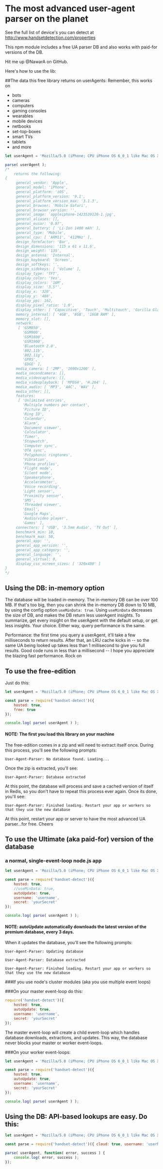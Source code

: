 # The most advanced user-agent parser on the planet

See the full list of device's you can detect at http://www.handsetdetection.com/properties

This npm module includes a free UA parser DB and also works with paid-for versions of the DB.

Hit me up @NawarA on GitHub.

Here's how to use the lib:

##The data this free library returns on userAgents:
Remember, this works on
* bots
* cameras
* computers
* gaming consoles
* wearables
* mobile devices
* netbooks
* set-top-boxes
* smart TVs
* tablets
* and more
```javascript
let userAgent = 'Mozilla/5.0 (iPhone; CPU iPhone OS 6_0_1 like Mac OS X) AppleWebKit/536.26 (KHTML, like Gecko) Version/6.0 Mobile/10A523 Safari/8536.25';

parse( userAgent );
/*
    returns the following:
{
     general_vendor: 'Apple',
     general_model: 'iPhone',
     general_platform: 'iOS',
     general_platform_version: '9.1',
     general_platform_version_max: '3.1.3',
     general_browser: 'Mobile Safari',
     general_browser_version: '',
     general_image: 'appleiphone-1423539120-1.jpg',
     general_aliases: [],
     general_eusar: '0.97',
     general_battery: [ 'Li-Ion 1400 mAh' ],
     general_type: 'Mobile',
     general_cpu: [ 'ARM11', '412MHz' ],
     design_formfactor: 'Bar',
     design_dimensions: '115 x 61 x 11.6',
     design_weight: '135',
     design_antenna: 'Internal',
     design_keyboard: 'Screen',
     design_softkeys: '',
     design_sidekeys: [ 'Volume' ],
     display_type: 'TFT',
     display_color: 'Yes',
     display_colors: '16M',
     display_size: '3.5"',
     display_x: '320',
     display_y: '480',
     display_ppi: 162,
     display_pixel_ratio: '1.0',
     display_other: [ 'Capacitive', 'Touch', 'Multitouch', 'Gorilla Glass' ],
     memory_internal: [ '4GB', '8GB', '16GB RAM' ],
     memory_slot: [],
     network:
      [ 'GSM850',
        'GSM900',
        'GSM1800',
        'GSM1900',
        'Bluetooth 2.0',
        '802.11b',
        '802.11g',
        'GPRS',
        'EDGE' ],
     media_camera: [ '2MP', '1600x1200' ],
     media_secondcamera: [],
     media_videocapture: [],
     media_videoplayback: [ 'MPEG4', 'H.264' ],
     media_audio: [ 'MP3', 'AAC', 'WAV' ],
     media_other: [],
     features:
      [ 'Unlimited entries',
        'Multiple numbers per contact',
        'Picture ID',
        'Ring ID',
        'Calendar',
        'Alarm',
        'Document viewer',
        'Calculator',
        'Timer',
        'Stopwatch',
        'Computer sync',
        'OTA sync',
        'Polyphonic ringtones',
        'Vibration',
        'Phone profiles',
        'Flight mode',
        'Silent mode',
        'Speakerphone',
        'Accelerometer',
        'Voice recording',
        'Light sensor',
        'Proximity sensor',
        'SMS',
        'Threaded viewer',
        'Email',
        'Google Maps',
        'Audio/video player',
        'Games' ],
     connectors: [ 'USB', '3.5mm Audio', 'TV Out' ],
     benchmark_min: 10,
     benchmark_max: 50,
     general_app: '',
     general_app_version: '',
     general_app_category: '',
     general_language: '',
     general_virtual: 0,
     display_css_screen_sizes: [ '320x480' ]
}
*/
```


## Using the DB: in-memory option
The database will be loaded in-memory. The in-memory DB can be over 100 MB. If that's too big, then you can shrink the in-memory DB down to 10 MB, by using the config option `useMinData: true`. Using `useMinData` decreases the size of DB, and makes the DB return less userAgent insights. To summarize, get every insight on the userAgent with the default setup, or get less insights. Your choice. Either way, query performance is the same.

Performance: the first time you query a userAgent, it'll take a few milliseconds to return results. After that, an LRU cache kicks in -- so the same UA being looked up takes less than 1 millisecond to give you full results. Good code runs in less than a millisecond -- I hope you appreciate the blazing fast performance. Rock on

## To use the free-edition
Just do this:
```javascript
let userAgent = 'Mozilla/5.0 (iPhone; CPU iPhone OS 6_0_1 like Mac OS X) AppleWebKit/536.26 (KHTML, like Gecko) Version/6.0 Mobile/10A523 Safari/8536.25';

const parse = require('handset-detect')({
    hosted: true,
    free: true
});

console.log( parse( userAgent ) );
```
#### NOTE: The first you load this library on your machine
The free-edition comes in a zip and will need to extract itself once. During this process, you'll see the following prompts:

`User-Agent-Parser: No database found. Loading...`

Once the zip is extracted, you'll see:

`User-Agent-Parser: Database extracted`

At this point, the database will process and save a cached version of itself in Redis, so you don't have to repeat this process ever again. Once its done, you'll see:

`User-Agent-Parser: Finished loading. Restart your app or workers so that they use the new database`

At this point, restart your app or server to have the most advanced UA parser...for free. Cheers


## To use the Ultimate (aka paid-for) version of the database

### a normal, single-event-loop node.js app
```javascript
let userAgent = 'Mozilla/5.0 (iPhone; CPU iPhone OS 6_0_1 like Mac OS X) AppleWebKit/536.26 (KHTML, like Gecko) Version/6.0 Mobile/10A523 Safari/8536.25';

const parse = require('handset-detect')({
    hosted: true,
    //useMinData: true,
    autoUpdate: true,
    username: 'username',
    secret: 'yourSecret'
});

console.log( parse( userAgent ) );
```
#### NOTE: autoUpdate automatically downloads the latest version of the premium database, every 3 days.
When it updates the database, you'll see the following prompts:

`User-Agent-Parser: Updating database`

`User-Agent-Parser: Database extracted`

`User-Agent-Parser: Finished loading. Restart your app or workers so that they use the new database`

###If you use node's cluster modules (aka you use multiple event loops)

###On your master event-loop do this:
```javascript
require('handset-detect')({
    hosted: true,
    autoUpdate: true,
    username: 'username',
    secret: 'yourSecret'
});
```
The master event-loop will create a child event-loop which handles database downloads, extractions, and updates. This way, the database never blocks your master or worker event-loops.

###On your worker event-loops:
```javascript
let userAgent = 'Mozilla/5.0 (iPhone; CPU iPhone OS 6_0_1 like Mac OS X) AppleWebKit/536.26 (KHTML, like Gecko) Version/6.0 Mobile/10A523 Safari/8536.25';

const parse = require('handset-detect')({
    hosted: true,
    autoUpdate: true,
    username: 'username',
    secret: 'yourSecret'
});

console.log( parse( userAgent ) );
```

## Using the DB: API-based lookups are easy. Do this:
```javascript
let userAgent = 'Mozilla/5.0 (iPhone; CPU iPhone OS 6_0_1 like Mac OS X) AppleWebKit/536.26 (KHTML, like Gecko) Version/6.0 Mobile/10A523 Safari/8536.25';

const parse = require('handset-detect')({ cloud: true, username: 'userName', secret: 'yourSecret' });

parse( userAgent, function( error, success ) {
    console.log( error, success );
});
```